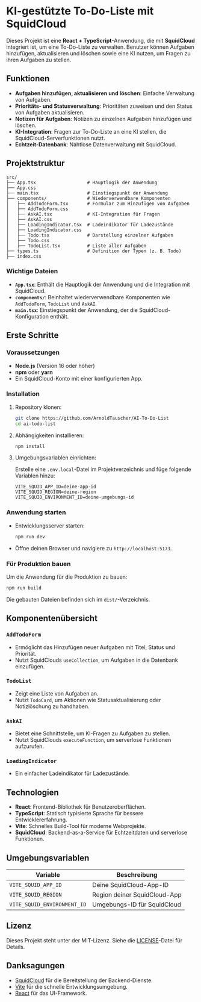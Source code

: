 # KI-gestützte To-Do-Liste mit SquidCloud

Dieses Projekt ist eine **React + TypeScript**-Anwendung, die mit **SquidCloud** integriert ist, um eine To-Do-Liste zu verwalten. Benutzer können Aufgaben hinzufügen, aktualisieren und löschen sowie eine KI nutzen, um Fragen zu ihren Aufgaben zu stellen.

## Funktionen

- **Aufgaben hinzufügen, aktualisieren und löschen**: Einfache Verwaltung von Aufgaben.
- **Prioritäts- und Statusverwaltung**: Prioritäten zuweisen und den Status von Aufgaben aktualisieren.
- **Notizen für Aufgaben**: Notizen zu einzelnen Aufgaben hinzufügen und löschen.
- **KI-Integration**: Fragen zur To-Do-Liste an eine KI stellen, die SquidCloud-Serverfunktionen nutzt.
- **Echtzeit-Datenbank**: Nahtlose Datenverwaltung mit SquidCloud.

## Projektstruktur

```
src/
├── App.tsx                   # Hauptlogik der Anwendung
├── App.css
├── main.tsx                  # Einstiegspunkt der Anwendung
├── components/               # Wiederverwendbare Komponenten
│   ├── AddTodoForm.tsx       # Formular zum Hinzufügen von Aufgaben
│   ├── AddTodoForm.css
│   ├── AskAI.tsx             # KI-Integration für Fragen
│   ├── AskAI.css
│   ├── LoadingIndicator.tsx  # Ladeindikator für Ladezustände
│   ├── LoadingIndicator.css
│   ├── Todo.tsx              # Darstellung einzelner Aufgaben
│   ├── Todo.css
│   ├── TodoList.tsx          # Liste aller Aufgaben
├── types.ts                  # Definition der Typen (z. B. Todo)
├── index.css
```

### Wichtige Dateien

- **`App.tsx`**: Enthält die Hauptlogik der Anwendung und die Integration mit SquidCloud.
- **`components/`**: Beinhaltet wiederverwendbare Komponenten wie `AddTodoForm`, `TodoList` und `AskAI`.
- **`main.tsx`**: Einstiegspunkt der Anwendung, der die SquidCloud-Konfiguration enthält.

## Erste Schritte

### Voraussetzungen

- **Node.js** (Version 16 oder höher)
- **npm** oder **yarn**
- Ein SquidCloud-Konto mit einer konfigurierten App.

### Installation

1. Repository klonen:

   ```bash
   git clone https://github.com/ArnoldTauscher/AI-To-Do-List
   cd ai-todo-list
   ```

2. Abhängigkeiten installieren:

   ```bash
   npm install
   ```

3. Umgebungsvariablen einrichten:

   Erstelle eine `.env.local`-Datei im Projektverzeichnis und füge folgende Variablen hinzu:

   ```
   VITE_SQUID_APP_ID=deine-app-id
   VITE_SQUID_REGION=deine-region
   VITE_SQUID_ENVIRONMENT_ID=deine-umgebungs-id
   ```

### Anwendung starten

- Entwicklungsserver starten:

  ```bash
  npm run dev
  ```

- Öffne deinen Browser und navigiere zu `http://localhost:5173`.

### Für Produktion bauen

Um die Anwendung für die Produktion zu bauen:

```bash
npm run build
```

Die gebauten Dateien befinden sich im `dist/`-Verzeichnis.

## Komponentenübersicht

### `AddTodoForm`

- Ermöglicht das Hinzufügen neuer Aufgaben mit Titel, Status und Priorität.
- Nutzt SquidClouds `useCollection`, um Aufgaben in die Datenbank einzufügen.

### `TodoList`

- Zeigt eine Liste von Aufgaben an.
- Nutzt `TodoCard`, um Aktionen wie Statusaktualisierung oder Notizlöschung zu handhaben.

### `AskAI`

- Bietet eine Schnittstelle, um KI-Fragen zu Aufgaben zu stellen.
- Nutzt SquidClouds `executeFunction`, um serverlose Funktionen aufzurufen.

### `LoadingIndicator`

- Ein einfacher Ladeindikator für Ladezustände.

## Technologien

- **React**: Frontend-Bibliothek für Benutzeroberflächen.
- **TypeScript**: Statisch typisierte Sprache für bessere Entwicklererfahrung.
- **Vite**: Schnelles Build-Tool für moderne Webprojekte.
- **SquidCloud**: Backend-as-a-Service für Echtzeitdaten und serverlose Funktionen.

## Umgebungsvariablen

| Variable                    | Beschreibung                         |
|-----------------------------|--------------------------------------|
| `VITE_SQUID_APP_ID`         | Deine SquidCloud-App-ID              |
| `VITE_SQUID_REGION`         | Region deiner SquidCloud-App         |
| `VITE_SQUID_ENVIRONMENT_ID` | Umgebungs-ID für SquidCloud          |

## Lizenz

Dieses Projekt steht unter der MIT-Lizenz. Siehe die [LICENSE](LICENSE)-Datei für Details.

## Danksagungen

- [SquidCloud](https://squidcloud.io) für die Bereitstellung der Backend-Dienste.
- [Vite](https://vitejs.dev) für die schnelle Entwicklungsumgebung.
- [React](https://reactjs.org) für das UI-Framework.
```